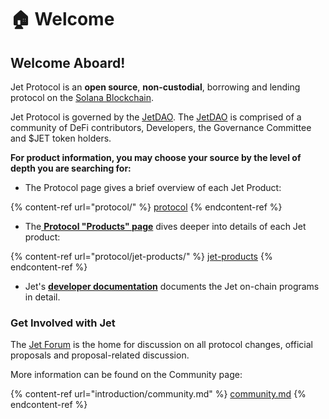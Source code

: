 # 🏠 Welcome

## **Welcome Aboard!**

Jet Protocol is an **open source**, **non-custodial**, borrowing and lending protocol on the [Solana Blockchain](https://solana.com/).&#x20;

Jet Protocol is governed by the [JetDAO](https://jetdao.fi/). The [JetDAO](https://docs.jetdao.fi/about/jetdao) is comprised of a community of DeFi contributors, Developers, the Governance Committee and $JET token holders.&#x20;



**For product information, you may choose your source by the level of depth you are searching for:**

* The Protocol page gives a brief overview of each Jet Product:

{% content-ref url="protocol/" %}
[protocol](protocol/)
{% endcontent-ref %}

* The[ **Protocol "Products" page**](https://docs.jetprotocol.io/jet-protocol/protocol) dives deeper into details of each Jet product:

{% content-ref url="protocol/jet-products/" %}
[jet-products](protocol/jet-products/)
{% endcontent-ref %}

* Jet's [**developer documentation**](https://jet-lab.github.io/jet-v2/) documents the Jet on-chain programs in detail.

### **Get Involved with Jet**

The [Jet Forum](https://forum.jetprotocol.io/) is the home for discussion on all protocol changes, official proposals and proposal-related discussion. &#x20;



More information can be found on the Community page:

{% content-ref url="introduction/community.md" %}
[community.md](introduction/community.md)
{% endcontent-ref %}
